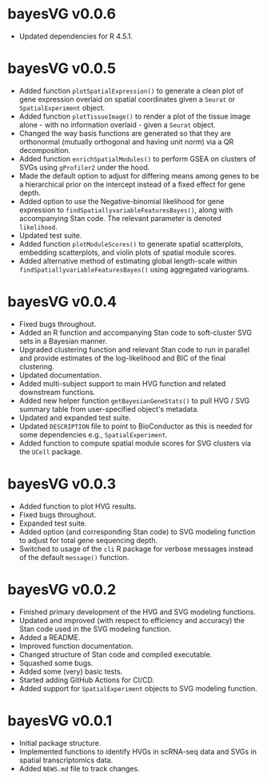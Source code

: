 # bayesVG v0.0.6 

+ Updated dependencies for R 4.5.1. 

# bayesVG v0.0.5

+ Added function `plotSpatialExpression()` to generate a clean plot of gene expression overlaid on spatial coordinates given a `Seurat` or `SpatialExperiment` object. 
+ Added function `plotTissueImage()` to render a plot of the tissue image alone - with no information overlaid - given a `Seurat` object. 
+ Changed the way basis functions are generated so that they are orthonormal (mutually orthogonal and having unit norm) via a QR decomposition.
+ Added function `enrichSpatialModules()` to perform GSEA on clusters of SVGs using `gProfiler2` under the hood.
+ Made the default option to adjust for differing means among genes to be a hierarchical prior on the intercept instead of a fixed effect for gene depth. 
+ Added option to use the Negative-binomial likelihood for gene expression to `findSpatiallyvariableFeaturesBayes()`, along with accompanying Stan code. The relevant parameter is denoted `likelihood`. 
+ Updated test suite. 
+ Added function `plotModuleScores()` to generate spatial scatterplots, embedding scatterplots, and violin plots of spatial module scores.
+ Added alternative method of estimating global length-scale within `findSpatiallyvariableFeaturesBayes()` using aggregated variograms. 

# bayesVG v0.0.4 

+ Fixed bugs throughout. 
+ Added an R function and accompanying Stan code to soft-cluster SVG sets in a Bayesian manner. 
+ Upgraded clustering function and relevant Stan code to run in parallel and provide estimates of the log-likelihood and BIC of the final clustering. 
+ Updated documentation. 
+ Added multi-subject support to main HVG function and related downstream functions. 
+ Added new helper function `getBayesianGeneStats()` to pull HVG / SVG summary table from user-specified object's metadata.
+ Updated and expanded test suite. 
+ Updated `DESCRIPTION` file to point to BioConductor as this is needed for some dependencies e.g., `SpatialExperiment`.
+ Added function to compute spatial module scores for SVG clusters via the `UCell` package. 

# bayesVG v0.0.3 

+ Added function to plot HVG results. 
+ Fixed bugs throughout. 
+ Expanded test suite. 
+ Added option (and corresponding Stan code) to SVG modeling function to adjust for total gene sequencing depth. 
+ Switched to usage of the `cli` R package for verbose messages instead of the default `message()` function. 

# bayesVG v0.0.2 

+ Finished primary development of the HVG and SVG modeling functions. 
+ Updated and improved (with respect to efficiency and accuracy) the Stan code used in the SVG modeling function. 
+ Added a README. 
+ Improved function documentation. 
+ Changed structure of Stan code and compiled executable. 
+ Squashed some bugs. 
+ Added some (very) basic tests.
+ Started adding GitHub Actions for CI/CD. 
+ Added support for `SpatialExperiment` objects to SVG modeling function.

# bayesVG v0.0.1

+ Initial package structure. 
+ Implemented functions to identify HVGs in scRNA-seq data and SVGs in spatial transcriptomics data. 
+ Added `NEWS.md` file to track changes. 
